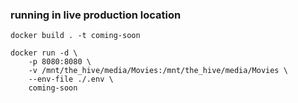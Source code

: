 ### running in live production location


	docker build . -t coming-soon

	docker run -d \
		-p 8080:8080 \
		-v /mnt/the_hive/media/Movies:/mnt/the_hive/media/Movies \
		--env-file ./.env \
		coming-soon
